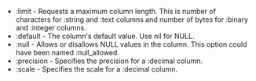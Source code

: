 * :limit - Requests a maximum column length. This is number of characters for :string and :text columns and number of bytes for :binary and :integer columns.
* :default - The column's default value. Use nil for NULL.
* :null - Allows or disallows NULL values in the column. This option could have been named :null_allowed.
* :precision - Specifies the precision for a :decimal column.
* :scale - Specifies the scale for a :decimal column.